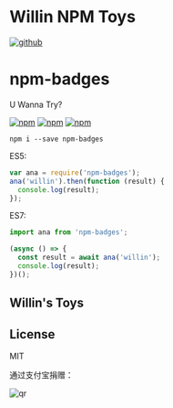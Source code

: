 # Willin NPM Toys

[![github](https://img.shields.io/github/followers/willin.svg?style=social&label=Follow)](https://github.com/willin)

# npm-badges

U Wanna Try?

[![npm](https://img.shields.io/npm/v/npm-badges.svg?style=plastic)](https://npmjs.org/package/npm-badges) [![npm](https://img.shields.io/npm/dm/npm-badges.svg?style=plastic)](https://npmjs.org/package/npm-badges) [![npm](https://img.shields.io/npm/dt/npm-badges.svg?style=plastic)](https://npmjs.org/package/npm-badges)

```
npm i --save npm-badges
```

ES5:

```js
var ana = require('npm-badges');
ana('willin').then(function (result) {
  console.log(result);
});
```

ES7:

```js
import ana from 'npm-badges';

(async () => {
  const result = await ana('willin');
  console.log(result);
})();
```

## Willin's Toys

<!-- DATA -->

## License

MIT

通过支付宝捐赠：

![qr](https://cloud.githubusercontent.com/assets/1890238/15489630/fccbb9cc-2193-11e6-9fed-b93c59d6ef37.png)
